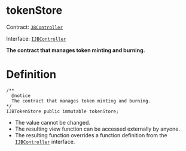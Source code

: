 # tokenStore

Contract: [`JBController`](/api/contracts/or-controllers/jbcontroller/README.md)​‌

Interface: [`IJBController`](/api/interfaces/ijbcontroller.md)

**The contract that manages token minting and burning.**

# Definition

```solidity
/** 
  @notice 
  The contract that manages token minting and burning.
*/
IJBTokenStore public immutable tokenStore;
```

* The value cannot be changed.
* The resulting view function can be accessed externally by anyone.
* The resulting function overrides a function definition from the [`IJBController`](/api/interfaces/ijbcontroller.md) interface.
